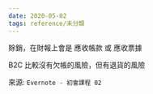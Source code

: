 ```yaml
---
date: 2020-05-02
tags: reference/未分類
---
```


賖銷，在財報上會是 應收帳款 或 應收票據

B2C 比較沒有欠帳的風險，但有退貨的風險

來源: `Evernote - 初會課程 02`
